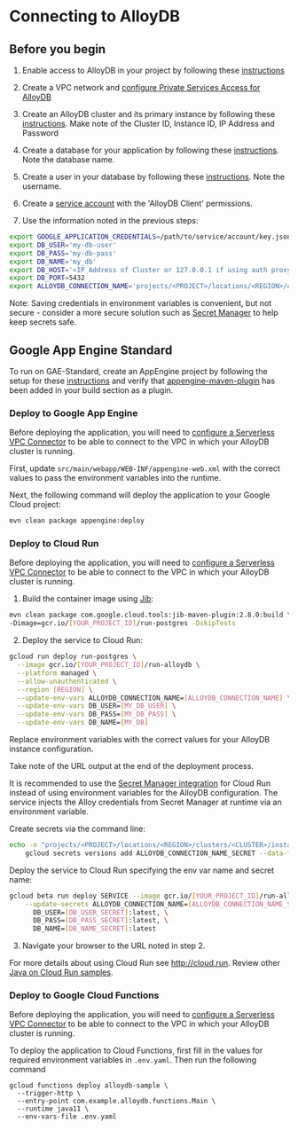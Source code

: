 # Connecting to AlloyDB

## Before you begin

1. Enable access to AlloyDB in your project by following these [instructions](https://cloud.google.com/alloydb/docs/project-enable-access)

1. Create a VPC network and [configure Private Services Access for AlloyDB](https://cloud.google.com/alloydb/docs/configure-connectivity)

1. Create an AlloyDB cluster and its primary instance by following these [instructions](https://cloud.google.com/alloydb/docs/cluster-create). Make note of the Cluster ID, Instance ID, IP Address and Password

1. Create a database for your application by following these 
[instructions](https://cloud.google.com/alloydb/docs/database-create). Note the database
name. 

1. Create a user in your database by following these 
[instructions](https://cloud.google.com/alloydb/docs/database-users/about). Note the username. 

1. Create a [service account](https://cloud.google.com/iam/docs/understanding-service-accounts) with the 'AlloyDB Client' permissions.

1. Use the information noted in the previous steps:
```bash
export GOOGLE_APPLICATION_CREDENTIALS=/path/to/service/account/key.json
export DB_USER='my-db-user'
export DB_PASS='my-db-pass'
export DB_NAME='my_db'
export DB_HOST='<IP Address of Cluster or 127.0.0.1 if using auth proxy>'
export DB_PORT=5432
export ALLOYDB_CONNECTION_NAME='projects/<PROJECT>/locations/<REGION>/clusters/<CLUSTER>/instances/<INSTANCE>'
```
Note: Saving credentials in environment variables is convenient, but not secure - consider a more
secure solution such as [Secret Manager](https://cloud.google.com/secret-manager/) to help keep secrets safe.


## Google App Engine Standard

To run on GAE-Standard, create an AppEngine project by following the setup for these 
[instructions](https://cloud.google.com/appengine/docs/standard/java/quickstart#before-you-begin) 
and verify that 
[appengine-maven-plugin](https://cloud.google.com/java/docs/setup#optional_install_maven_or_gradle_plugin_for_app_engine)
 has been added in your build section as a plugin.


### Deploy to Google App Engine
Before deploying the application, you will need to [configure a Serverless VPC Connector](https://cloud.google.com/vpc/docs/configure-serverless-vpc-access) to be able to connect to the VPC in which your AlloyDB cluster is running.

First, update `src/main/webapp/WEB-INF/appengine-web.xml` with the correct values to pass the 
environment variables into the runtime.

Next, the following command will deploy the application to your Google Cloud project:
```bash
mvn clean package appengine:deploy
```

### Deploy to Cloud Run
Before deploying the application, you will need to [configure a Serverless VPC Connector](https://cloud.google.com/vpc/docs/configure-serverless-vpc-access) to be able to connect to the VPC in which your AlloyDB cluster is running.

1. Build the container image using [Jib](https://cloud.google.com/java/getting-started/jib):

  ```sh
mvn clean package com.google.cloud.tools:jib-maven-plugin:2.8.0:build \
 -Dimage=gcr.io/[YOUR_PROJECT_ID]/run-postgres -DskipTests
  ```

2. Deploy the service to Cloud Run:

  ```sh
  gcloud run deploy run-postgres \
    --image gcr.io/[YOUR_PROJECT_ID]/run-alloydb \
    --platform managed \
    --allow-unauthenticated \
    --region [REGION] \
    --update-env-vars ALLOYDB_CONNECTION_NAME=[ALLOYDB_CONNECTION_NAME] \
    --update-env-vars DB_USER=[MY_DB_USER] \
    --update-env-vars DB_PASS=[MY_DB_PASS] \
    --update-env-vars DB_NAME=[MY_DB]
  ```

  Replace environment variables with the correct values for your AlloyDB instance configuration.

  Take note of the URL output at the end of the deployment process.

  It is recommended to use the [Secret Manager integration](https://cloud.google.com/run/docs/configuring/secrets) for Cloud Run instead
  of using environment variables for the AlloyDB configuration. The service injects the Alloy credentials from
  Secret Manager at runtime via an environment variable.

  Create secrets via the command line:
  ```sh
  echo -n "projects/<PROJECT>/locations/<REGION>/clusters/<CLUSTER>/instances/<INSTANCE>" | \
      gcloud secrets versions add ALLOYDB_CONNECTION_NAME_SECRET --data-file=-
  ```

  Deploy the service to Cloud Run specifying the env var name and secret name:
  ```sh
  gcloud beta run deploy SERVICE --image gcr.io/[YOUR_PROJECT_ID]/run-alloydb \
      --update-secrets ALLOYDB_CONNECTION_NAME=[ALLOYDB_CONNECTION_NAME_SECRET]:latest,\
        DB_USER=[DB_USER_SECRET]:latest, \
        DB_PASS=[DB_PASS_SECRET]:latest, \
        DB_NAME=[DB_NAME_SECRET]:latest
  ```

3. Navigate your browser to the URL noted in step 2.

  For more details about using Cloud Run see http://cloud.run.
  Review other [Java on Cloud Run samples](../../../run/).

### Deploy to Google Cloud Functions
Before deploying the application, you will need to [configure a Serverless VPC Connector](https://cloud.google.com/vpc/docs/configure-serverless-vpc-access) to be able to connect to the VPC in which your AlloyDB cluster is running.

To deploy the application to Cloud Functions, first fill in the values for required environment variables in `.env.yaml`. Then run the following command
```
gcloud functions deploy alloydb-sample \
  --trigger-http \
  --entry-point com.example.alloydb.functions.Main \
  --runtime java11 \
  --env-vars-file .env.yaml
```
